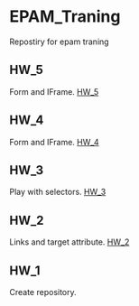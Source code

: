 # EPAM_Traning
Repostiry for epam traning

## HW_5
Form and IFrame.
[HW_5](https://github.com/VlPan/EPAM_Traning/tree/master/HW_5)

## HW_4
Form and IFrame.
[HW_4](https://github.com/VlPan/EPAM_Traning/tree/master/HW_4)

## HW_3
Play with selectors.
[HW_3](https://github.com/VlPan/EPAM_Traning/tree/master/HW_3)

## HW_2
Links and target attribute.
[HW_2](https://github.com/VlPan/EPAM_Traning/tree/master/HW_2)

## HW_1 
Create repository.
